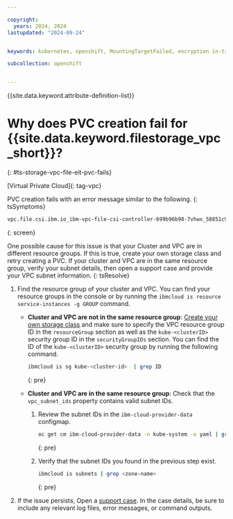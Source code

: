 ```yaml
---

copyright: 
  years: 2024, 2024
lastupdated: "2024-09-24"


keywords: kubernetes, openshift, MountingTargetFailed, encryption in-transit, eit

subcollection: openshift


---
```


{{site.data.keyword.attribute-definition-list}}


# Why does PVC creation fail for {{site.data.keyword.filestorage_vpc_short}}?
{: #ts-storage-vpc-file-eit-pvc-fails}

[Virtual Private Cloud]{: tag-vpc}

PVC creation fails with an error message similar to the following.
{: tsSymptoms}

```sh
vpc.file.csi.ibm.io_ibm-vpc-file-csi-controller-699b96b98-7vhwx_58851c95-cfcc-461c-8fac-2fdecc146cb4  failed to provision volume with StorageClass "ibmc-vpc-file-dp2": rpc error: code = FailedPrecondition desc = {RequestID: 4c7b91e2-3e09-4164-9620-2ae95b2df4dd , Code: SubnetFindFailed, Description: A subnet with the specified zone 'jp-osa-2' and available cluster subnet list '02o7-b4ff2863-3b9f-4264-9b58-0b8272172db7,02p7-1708554a-b471-4e6e-8092-7b9e958f4418,02n7-54f9b149-629c-4d43-9a87-7b8f0831f159' could not be found., BackendError: {Code:SubnetFindFailed, Type:RetrivalFailed, Description:A subnet with the specified zone 'jp-osa-2' and available cluster subnet list '02o7-b4ff2863-3b9f-4264-9b58-0b8272172db7,02p7-1708554a-b471-4e6e-8092-7b9e958f4418,02n7-54f9b149-629c-4d43-9a87-7b8f0831f159' could not be found., BackendError:no subnet found, RC:404}, Action: Please check if the property 'vpc_subnet_ids' contains valid subnetIds. Please check 'kubectl get configmap ibm-cloud-provider-data -n kube-system -o yaml'.Please check 'BackendError' tag for more details}
```
{: screen}


One possible cause for this issue is that your Cluster and VPC are in different resource groups. If this is true, create your own storage class and retry creating a PVC. If your cluster and VPC are in the same resource group, verify your subnet details, then open a support case and provide your VPC subnet information.
{: tsResolve}


1. Find the resource group of your cluster and VPC. You can find your resource groups in the console or by running the `ibmcloud is resource service-instances -g GROUP` command.


    * **Cluster and VPC are not in the same resource group**: [Create your own storage class](/docs/openshift?topic=openshift-storage-file-vpc-apps#storage-file-vpc-custom-sc) and make sure to specify the VPC resource group ID in the `resourceGroup` section as well as the `kube-<clusterID>` security group ID in the `securityGroupIDs` section. You can find the ID of the `kube-<clusterID>` security group by running the following command.
        ```sh
        ibmcloud is sg kube-<cluster-id>  | grep ID
        ```
        {: pre}


    * **Cluster and VPC are in the same resource group**: Check that the `vpc_subnet_ids` property contains valid subnet IDs.

        1. Review the subnet IDs in the `ibm-cloud-provider-data` configmap. 
            ```sh
            oc get cm ibm-cloud-provider-data -n kube-system -o yaml | grep vpc_subnet_ids
            ```
            {: pre}


        1. Verify that the subnet IDs you found in the previous step exist.

            ```sh
            ibmcloud is subnets | grep <zone-name>
            ```
            {: pre}

1. If the issue persists, Open a [support case](/docs/get-support?topic=get-support-using-avatar). In the case details, be sure to include any relevant log files, error messages, or command outputs.
